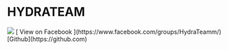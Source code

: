 # HYDRATEAM
<img src="https://i.imgur.com/f73hWEZ.png">
[ View on Facebook ](https://www.facebook.com/groups/HydraTeamm/)
[Github](https://github.com)
